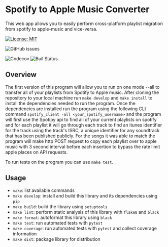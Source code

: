 # Spotify to Apple Music Converter

This web app allows you to easily perform cross-platform playlist migration from spotify to apple-music and vice-versa.

[![License: MIT](https://img.shields.io/badge/License-MIT-yellow.svg)](https://opensource.org/licenses/MIT)

![GitHub issues](https://img.shields.io/github/issues-raw/Beza4598/spotify_apple_converter)

![Codecov](https://img.shields.io/codecov/c/github/Beza4598/spotify_apple_converter)
![Buil Status](https://github.com/Beza4598/spotify_apple_converter/actions?query=workflow%3A"Build+Status")

## Overview

The first version of this program will allow you to run on one mode --all to transfer all of your playlists from Spotify to Apple music. After cloning the repository to your local machine run `make develop` and `make install` to install the dependencies needed to run the program. Once the dependencies are installed run the program using the following CLI command `spotify_client -all <your_spotify_username>` and the program will first use the Spotipy api to find all of your current playlists on spotify and for each playlist it will go through each track to find an itunes identifier for the track using the track's ISRC, a unique identifier for any soundtrack that has been published publicly. For the songs it was able to match the program will make http POST request to copy each playlist over to apple music with 3 second interval before each insertion to bypass the rate limit apple places on API requests.

To run tests on the program you can use `make test`.


## Usage
- `make`: list available commands
- `make develop`: install and build this library and its dependencies using `pip`
- `make build`: build the library using `setuptools`
- `make lint`: perform static analysis of this library with `flake8` and `black`
- `make format`: autoformat this library using `black`
- `make test`: run automated tests with `pytest`
- `make coverage`: run automated tests with `pytest` and collect coverage information
- `make dist`: package library for distribution
